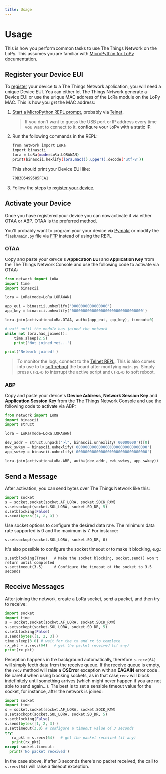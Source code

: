 ```yaml
---
title: Usage
---
```


# Usage
This is how you perform common tasks to use The Things Network on the LoPy. This assumes you are familiar with [MicroPython for LoPy](https://docs.pycom.io/lopy/) documentation.

## Register your Device EUI

To [register](../registration.md) your device to a The Things Network application, you will need a unique Device EUI. You can either let The Things Network generate a Device EUI or use the unique MAC address of the LoRa module on the LoPy MAC. This is how you get the MAC address:

1.  [Start a MicroPython REPL prompt](https://docs.pycom.io/lopy/lopy/tutorial/repl.html), probably via [Telnet](https://docs.pycom.io/lopy/lopy/general.html#telnet-repl).

    > If you don't want to guess the USB port or IP address every time you want to connect to it, [configure your LoPy with a static IP](https://docs.pycom.io/lopy/lopy/tutorial/wlan.html).

2.  Run the following commands in the REPL:

    ```bash
    from network import LoRa
    import binascii
    lora = LoRa(mode=LoRa.LORAWAN)
    print(binascii.hexlify(lora.mac()).upper().decode('utf-8'))
    ```
  
    This should print your Device EUI like:
    
    ```bash
    70B3D5499585FCA1
    ```
    
3. Follow the steps to [register your device](../registration.md).
  
## Activate your Device

Once you have registered your device you can now activate it via either OTAA or ABP. OTAA is the preferred method.

You'll probably want to program your your device via [Pymakr](https://www.pycom.io/solutions/pymakr/) or modify the `flash/main.py` file via [FTP](https://docs.pycom.io/lopy/lopy/general.html#local-file-system-and-ftp-access) instead of using the REPL.

### OTAA

Copy and paste your device's **Application EUI** and **Application Key** from the The Things Network Console and use the following code to activate via OTAA:

```python
from network import LoRa
import time
import binascii

lora = LoRa(mode=LoRa.LORAWAN)

app_eui = binascii.unhexlify('0000000000000000')
app_key = binascii.unhexlify('00000000000000000000000000000000')

lora.join(activation=LoRa.OTAA, auth=(app_eui, app_key), timeout=0)

# wait until the module has joined the network
while not lora.has_joined():
    time.sleep(2.5)
    print('Not joined yet...')

print('Network joined!')
```

> To monitor the logs, connect to the [Telnet REPL](https://docs.pycom.io/lopy/lopy/general.html#telnet-repl). This is also comes into use to to [soft-reboot](https://docs.pycom.io/lopy/lopy/tutorial/repl.html#resetting-the-board) the board after modifying `main.py`. Simply press `CTRL+D` to interrupt the active script and `CTRL+D` to soft reboot.

### ABP

Copy and paste your device's **Device Address**, **Network Session Key** and **Application Session Key** from the The Things Network Console and use the following code to activate via ABP:

```python
from network import LoRa
import binascii
import struct

lora = LoRa(mode=LoRa.LORAWAN)

dev_addr = struct.unpack(">l", binascii.unhexlify('00000000'))[0]
nwk_swkey = binascii.unhexlify('00000000000000000000000000000000')
app_swkey = binascii.unhexlify('00000000000000000000000000000000')

lora.join(activation=LoRa.ABP, auth=(dev_addr, nwk_swkey, app_swkey))
```

## Send a Message

After activation, you can send bytes over The Things Network like this:

```python
import socket
s = socket.socket(socket.AF_LORA, socket.SOCK_RAW)
s.setsockopt(socket.SOL_LORA, socket.SO_DR, 5)
s.setblocking(False)
s.send(bytes([1, 2, 3]))
```

Use socket options to configure the desired data rate. The minimum data rate supported is 0 and the maximum is 7. For instance:

```
s.setsockopt(socket.SOL_LORA, socket.SO_DR, 0)
```

It's also possible to configure the socket timeout or to make it blocking, e.g.:

```
s.setblocking(True)   # Make the socket blocking, socket.send() won't return until completed
s.settimeout(3.5)     # Configure the timeout of the socket to 3.5 seconds
```

## Receive Messages

After joining the network, create a LoRa socket, send a packet, and then try to receive:

```python
import socket
import time
s = socket.socket(socket.AF_LORA, socket.SOCK_RAW)
s.setsockopt(socket.SOL_LORA, socket.SO_DR, 5)
s.setblocking(False)
s.send(bytes([1, 2, 3]))
time.sleep(3.0) # wait for the tx and rx to complete
rx_pkt = s.recv(64)   # get the packet received (if any)
print(rx_pkt)
```

Reception happens in the background automatically, therefore `s.recv(64)` will simply fecth data from the receive queue. If the receive queue is empty, the ``recv`` method will raise a **OSError** exception with an **EAGAIN** error code . Be careful when using blocking sockets, as in that case,``recv`` will block indefinitely until something arrives (which might never happen if you are not able to send again...). The best is to set a sensible timeout value for the socket, for instance, after the network is joined:

```python
import socket
import time
s = socket.socket(socket.AF_LORA, socket.SOCK_RAW)
s.setsockopt(socket.SOL_LORA, socket.SO_DR, 5)
s.setblocking(False)
s.send(bytes([1, 2, 3]))
s.settimeout(3.0) # configure a timeout value of 3 seconds
try:
   rx_pkt = s.recv(64)   # get the packet received (if any)
   print(rx_pkt)
except socket.timeout:
  print('No packet received')
```

In the case above, if after 3 seconds there's no packet received, the call to ``s.recv(64)`` will raise a timeout exception.
